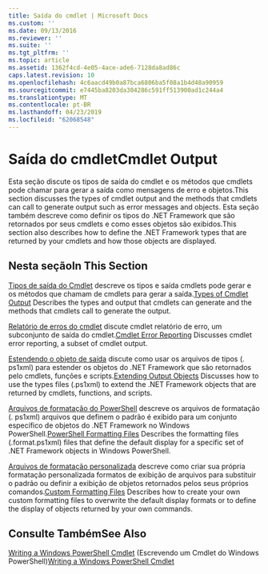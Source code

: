 ```yaml
---
title: Saída do cmdlet | Microsoft Docs
ms.custom: ''
ms.date: 09/13/2016
ms.reviewer: ''
ms.suite: ''
ms.tgt_pltfrm: ''
ms.topic: article
ms.assetid: 1362f4cd-4e05-4ace-ade6-7128da8ad86c
caps.latest.revision: 10
ms.openlocfilehash: 4c6aacd49b0a87bca6806ba5f08a1b4d48a90959
ms.sourcegitcommit: e7445ba8203da304286c591ff513900ad1c244a4
ms.translationtype: MT
ms.contentlocale: pt-BR
ms.lasthandoff: 04/23/2019
ms.locfileid: "62068548"
---
```

# <a name="cmdlet-output"></a><span data-ttu-id="d8b8a-102">Saída do cmdlet</span><span class="sxs-lookup"><span data-stu-id="d8b8a-102">Cmdlet Output</span></span>

<span data-ttu-id="d8b8a-103">Esta seção discute os tipos de saída do cmdlet e os métodos que cmdlets pode chamar para gerar a saída como mensagens de erro e objetos.</span><span class="sxs-lookup"><span data-stu-id="d8b8a-103">This section discusses the types of cmdlet output and the methods that cmdlets can call to generate output such as error messages and objects.</span></span> <span data-ttu-id="d8b8a-104">Esta seção também descreve como definir os tipos do .NET Framework que são retornados por seus cmdlets e como esses objetos são exibidos.</span><span class="sxs-lookup"><span data-stu-id="d8b8a-104">This section also describes how to define the .NET Framework types that are returned by your cmdlets and how those objects are displayed.</span></span>

## <a name="in-this-section"></a><span data-ttu-id="d8b8a-105">Nesta seção</span><span class="sxs-lookup"><span data-stu-id="d8b8a-105">In This Section</span></span>

<span data-ttu-id="d8b8a-106">[Tipos de saída do Cmdlet](./types-of-cmdlet-output.md) descreve os tipos e saída cmdlets pode gerar e os métodos que chamam de cmdlets para gerar a saída.</span><span class="sxs-lookup"><span data-stu-id="d8b8a-106">[Types of Cmdlet Output](./types-of-cmdlet-output.md) Describes the types and output that cmdlets can generate and the methods that cmdlets call to generate the output.</span></span>

<span data-ttu-id="d8b8a-107">[Relatório de erros do cmdlet](./cmdlet-error-reporting.md) discute cmdlet relatório de erro, um subconjunto de saída do cmdlet.</span><span class="sxs-lookup"><span data-stu-id="d8b8a-107">[Cmdlet Error Reporting](./cmdlet-error-reporting.md) Discusses cmdlet error reporting, a subset of cmdlet output.</span></span>

<span data-ttu-id="d8b8a-108">[Estendendo o objeto de saída](./extending-output-objects.md) discute como usar os arquivos de tipos (. ps1xml) para estender os objetos do .NET Framework que são retornados pelo cmdlets, funções e scripts.</span><span class="sxs-lookup"><span data-stu-id="d8b8a-108">[Extending Output Objects](./extending-output-objects.md) Discusses how to use the types files (.ps1xml) to extend the .NET Framework objects that are returned by cmdlets, functions, and scripts.</span></span>

<span data-ttu-id="d8b8a-109">[Arquivos de formatação do PowerShell](../format/powershell-formatting-files.md) descreve os arquivos de formatação (. ps1xml) arquivos que definem o padrão é exibido para um conjunto específico de objetos do .NET Framework no Windows PowerShell.</span><span class="sxs-lookup"><span data-stu-id="d8b8a-109">[PowerShell Formatting Files](../format/powershell-formatting-files.md) Describes the formatting files (.format.ps1xml) files that define the default display for a specific set of .NET Framework objects in Windows PowerShell.</span></span>

<span data-ttu-id="d8b8a-110">[Arquivos de formatação personalizada](./custom-formatting-files.md) descreve como criar sua própria formatação personalizada formatos de exibição de arquivos para substituir o padrão ou definir a exibição de objetos retornados pelos seus próprios comandos.</span><span class="sxs-lookup"><span data-stu-id="d8b8a-110">[Custom Formatting Files](./custom-formatting-files.md) Describes how to create your own custom formatting files to overwrite the default display formats or to define the display of objects returned by your own commands.</span></span>

## <a name="see-also"></a><span data-ttu-id="d8b8a-111">Consulte Também</span><span class="sxs-lookup"><span data-stu-id="d8b8a-111">See Also</span></span>

<span data-ttu-id="d8b8a-112">[Writing a Windows PowerShell Cmdlet](./writing-a-windows-powershell-cmdlet.md) (Escrevendo um Cmdlet do Windows PowerShell)</span><span class="sxs-lookup"><span data-stu-id="d8b8a-112">[Writing a Windows PowerShell Cmdlet](./writing-a-windows-powershell-cmdlet.md)</span></span>
